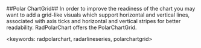 ##Polar ChartGrid##
In order to improve the readiness of the chart you may want to add a grid-like visuals which support horizontal and vertical lines, associated with axis ticks and horizontal and vertical stripes for better readability. RadPolarChart offers the PolarChartGrid.

<keywords: radpolarchart, radarlineseries, polarchartgrid>